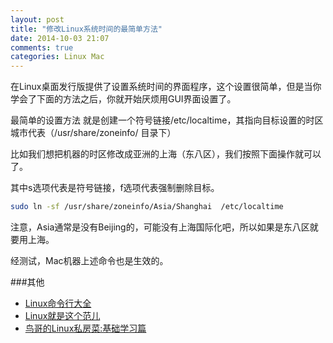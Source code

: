 ```yaml
---
layout: post
title: "修改Linux系统时间的最简单方法"
date: 2014-10-03 21:07
comments: true
categories: Linux Mac
---
```

在Linux桌面发行版提供了设置系统时间的界面程序，这个设置很简单，但是当你学会了下面的方法之后，你就开始厌烦用GUI界面设置了。

最简单的设置方法 就是创建一个符号链接/etc/localtime，其指向目标设置的时区城市代表（/usr/share/zoneinfo/ 目录下）
<!--more-->
比如我们想把机器的时区修改成亚洲的上海（东八区），我们按照下面操作就可以了。

其中s选项代表是符号链接，f选项代表强制删除目标。
```bash
sudo ln -sf /usr/share/zoneinfo/Asia/Shanghai  /etc/localtime
```
注意，Asia通常是没有Beijing的，可能没有上海国际化吧，所以如果是东八区就要用上海。

经测试，Mac机器上述命令也是生效的。

###其他
  * <a href="http://www.amazon.cn/gp/product/B00BQTWC0U/ref=as_li_tf_tl?ie=UTF8&camp=536&creative=3200&creativeASIN=B00BQTWC0U&linkCode=as2&tag=droidyue-23">Linux命令行大全</a><img src="http://ir-cn.amazon-adsystem.com/e/ir?t=droidyue-23&l=as2&o=28&a=B00BQTWC0U" width="1" height="1" border="0" alt="" style="border:none !important; margin:0px !important;" />
  * <a href="http://www.amazon.cn/gp/product/B00LF4UPWS/ref=as_li_tf_tl?ie=UTF8&camp=536&creative=3200&creativeASIN=B00LF4UPWS&linkCode=as2&tag=droidyue-23">Linux就是这个范儿</a><img src="http://ir-cn.amazon-adsystem.com/e/ir?t=droidyue-23&l=as2&o=28&a=B00LF4UPWS" width="1" height="1" border="0" alt="" style="border:none !important; margin:0px !important;" />
  * <a href="http://www.amazon.cn/gp/product/B003TJNO98/ref=as_li_tf_tl?ie=UTF8&camp=536&creative=3200&creativeASIN=B003TJNO98&linkCode=as2&tag=droidyue-23">鸟哥的Linux私房菜:基础学习篇</a><img src="http://ir-cn.amazon-adsystem.com/e/ir?t=droidyue-23&l=as2&o=28&a=B003TJNO98" width="1" height="1" border="0" alt="" style="border:none !important; margin:0px !important;" />

